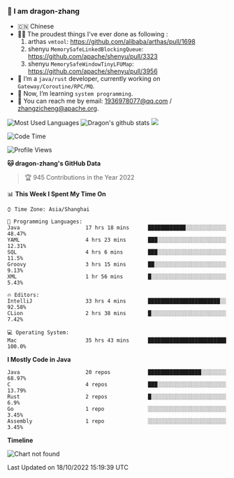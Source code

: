 ### 👋 I am dragon-zhang

- 🇨🇳 Chinese
- 👨‍💻 The proudest things I've ever done as following :
  1. arthas `vmtool`: https://github.com/alibaba/arthas/pull/1698
  2. shenyu `MemorySafeLinkedBlockingQueue`: https://github.com/apache/shenyu/pull/3323
  3. shenyu `MemorySafeWindowTinyLFUMap`: https://github.com/apache/shenyu/pull/3956
- 🔭 I’m a `java/rust` developer, currently working on `Gateway/Coroutine/RPC/MQ`.
- 🌱 Now, I’m learning `system programming`.
- 💬 You can reach me by email: 1936978077@qq.com / zhangzicheng@apache.org.

<img src="https://github-readme-stats.vercel.app/api/top-langs/?username=dragon-zhang&layout=compact&theme=onedark" alt="Most Used Languages"/>

<img src="https://github-readme-stats.vercel.app/api?username=dragon-zhang&show_icons=true&theme=onedark&count_private=true" alt="Dragon's github stats" />

<img src="https://github-profile-trophy.vercel.app/?username=dragon-zhang&column=4&theme=onedark&margin-w=15&margin-h=15">

<!--START_SECTION:waka-->
![Code Time](http://img.shields.io/badge/Code%20Time-560%20hrs%2012%20mins-blue)

![Profile Views](http://img.shields.io/badge/Profile%20Views-4-blue)

**🐱 dragon-zhang's GitHub Data** 

> 🏆 945 Contributions in the Year 2022
 > 

📊 **This Week I Spent My Time On** 

```text
⌚︎ Time Zone: Asia/Shanghai

💬 Programming Languages: 
Java                     17 hrs 18 mins      ████████████░░░░░░░░░░░░░   48.47% 
YAML                     4 hrs 23 mins       ███░░░░░░░░░░░░░░░░░░░░░░   12.31% 
SQL                      4 hrs 6 mins        ███░░░░░░░░░░░░░░░░░░░░░░   11.5% 
Groovy                   3 hrs 15 mins       ██░░░░░░░░░░░░░░░░░░░░░░░   9.13% 
XML                      1 hr 56 mins        █░░░░░░░░░░░░░░░░░░░░░░░░   5.43%

🔥 Editors: 
IntelliJ                 33 hrs 4 mins       ███████████████████████░░   92.58% 
CLion                    2 hrs 38 mins       █░░░░░░░░░░░░░░░░░░░░░░░░   7.42%

💻 Operating System: 
Mac                      35 hrs 43 mins      █████████████████████████   100.0%

```

**I Mostly Code in Java** 

```text
Java                     20 repos            █████████████████░░░░░░░░   68.97% 
C                        4 repos             ███░░░░░░░░░░░░░░░░░░░░░░   13.79% 
Rust                     2 repos             █░░░░░░░░░░░░░░░░░░░░░░░░   6.9% 
Go                       1 repo              ░░░░░░░░░░░░░░░░░░░░░░░░░   3.45% 
Assembly                 1 repo              ░░░░░░░░░░░░░░░░░░░░░░░░░   3.45%

```


**Timeline**

![Chart not found](https://raw.githubusercontent.com/dragon-zhang/dragon-zhang/master/charts/bar_graph.png) 


 Last Updated on 18/10/2022 15:19:39 UTC
<!--END_SECTION:waka-->
